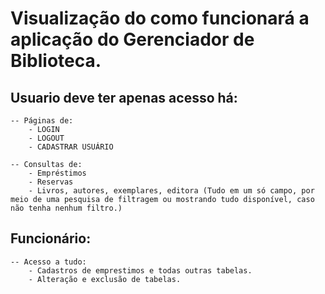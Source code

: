 # Visualização do como funcionará a aplicação do Gerenciador de Biblioteca. 

## Usuario deve ter apenas acesso há:
    -- Páginas de:
        - LOGIN
        - LOGOUT
        - CADASTRAR USUÁRIO

    -- Consultas de:
        - Empréstimos
        - Reservas
        - Livros, autores, exemplares, editora (Tudo em um só campo, por meio de uma pesquisa de filtragem ou mostrando tudo disponível, caso não tenha nenhum filtro.)

## Funcionário:
    -- Acesso a tudo:
        - Cadastros de emprestimos e todas outras tabelas.
        - Alteração e exclusão de tabelas.

